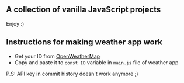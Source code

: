 ## A collection of vanilla JavaScript projects
Enjoy :)

## Instructions for making weather app work

 - Get your ID from [OpenWeatherMap](https://openweathermap.org/)
 - Copy and paste it to `const ID` variable in `main.js` file of weather app

P.S: API key in commit history doesn't work anymore ;)
